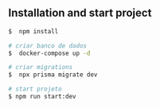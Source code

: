 ## Installation and start project

```bash
$  npm install

# criar banco de dados
$  docker-compose up -d

# criar migrations
$  npx prisma migrate dev

# start projeto
$ npm run start:dev
```

